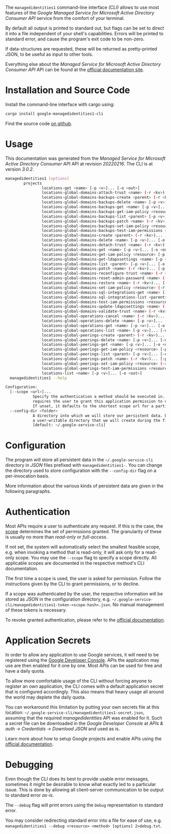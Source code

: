 <!---
DO NOT EDIT !
This file was generated automatically from 'src/mako/cli/README.md.mako'
DO NOT EDIT !
-->
The `managedidentities1` command-line interface *(CLI)* allows to use most features of the *Google Managed Service for Microsoft Active Directory Consumer API* service from the comfort of your terminal.

By default all output is printed to standard out, but flags can be set to direct it into a file independent of your shell's
capabilities. Errors will be printed to standard error, and cause the program's exit code to be non-zero.

If data-structures are requested, these will be returned as pretty-printed JSON, to be useful as input to other tools.

Everything else about the *Managed Service for Microsoft Active Directory Consumer API* API can be found at the
[official documentation site](https://cloud.google.com/managed-microsoft-ad/).

# Installation and Source Code

Install the command-line interface with cargo using:

```bash
cargo install google-managedidentities1-cli
```

Find the source code [on github](https://github.com/Byron/google-apis-rs/tree/main/gen/managedidentities1-cli).

# Usage

This documentation was generated from the *Managed Service for Microsoft Active Directory Consumer API* API at revision *20220216*. The CLI is at version *3.0.2*.

```bash
managedidentities1 [options]
        projects
                locations-get <name> [-p <v>]... [-o <out>]
                locations-global-domains-attach-trust <name> (-r <kv>)... [-p <v>]... [-o <out>]
                locations-global-domains-backups-create <parent> (-r <kv>)... [-p <v>]... [-o <out>]
                locations-global-domains-backups-delete <name> [-p <v>]... [-o <out>]
                locations-global-domains-backups-get <name> [-p <v>]... [-o <out>]
                locations-global-domains-backups-get-iam-policy <resource> [-p <v>]... [-o <out>]
                locations-global-domains-backups-list <parent> [-p <v>]... [-o <out>]
                locations-global-domains-backups-patch <name> (-r <kv>)... [-p <v>]... [-o <out>]
                locations-global-domains-backups-set-iam-policy <resource> (-r <kv>)... [-p <v>]... [-o <out>]
                locations-global-domains-backups-test-iam-permissions <resource> (-r <kv>)... [-p <v>]... [-o <out>]
                locations-global-domains-create <parent> (-r <kv>)... [-p <v>]... [-o <out>]
                locations-global-domains-delete <name> [-p <v>]... [-o <out>]
                locations-global-domains-detach-trust <name> (-r <kv>)... [-p <v>]... [-o <out>]
                locations-global-domains-get <name> [-p <v>]... [-o <out>]
                locations-global-domains-get-iam-policy <resource> [-p <v>]... [-o <out>]
                locations-global-domains-get-ldapssettings <name> [-p <v>]... [-o <out>]
                locations-global-domains-list <parent> [-p <v>]... [-o <out>]
                locations-global-domains-patch <name> (-r <kv>)... [-p <v>]... [-o <out>]
                locations-global-domains-reconfigure-trust <name> (-r <kv>)... [-p <v>]... [-o <out>]
                locations-global-domains-reset-admin-password <name> (-r <kv>)... [-p <v>]... [-o <out>]
                locations-global-domains-restore <name> (-r <kv>)... [-p <v>]... [-o <out>]
                locations-global-domains-set-iam-policy <resource> (-r <kv>)... [-p <v>]... [-o <out>]
                locations-global-domains-sql-integrations-get <name> [-p <v>]... [-o <out>]
                locations-global-domains-sql-integrations-list <parent> [-p <v>]... [-o <out>]
                locations-global-domains-test-iam-permissions <resource> (-r <kv>)... [-p <v>]... [-o <out>]
                locations-global-domains-update-ldapssettings <name> (-r <kv>)... [-p <v>]... [-o <out>]
                locations-global-domains-validate-trust <name> (-r <kv>)... [-p <v>]... [-o <out>]
                locations-global-operations-cancel <name> (-r <kv>)... [-p <v>]... [-o <out>]
                locations-global-operations-delete <name> [-p <v>]... [-o <out>]
                locations-global-operations-get <name> [-p <v>]... [-o <out>]
                locations-global-operations-list <name> [-p <v>]... [-o <out>]
                locations-global-peerings-create <parent> (-r <kv>)... [-p <v>]... [-o <out>]
                locations-global-peerings-delete <name> [-p <v>]... [-o <out>]
                locations-global-peerings-get <name> [-p <v>]... [-o <out>]
                locations-global-peerings-get-iam-policy <resource> [-p <v>]... [-o <out>]
                locations-global-peerings-list <parent> [-p <v>]... [-o <out>]
                locations-global-peerings-patch <name> (-r <kv>)... [-p <v>]... [-o <out>]
                locations-global-peerings-set-iam-policy <resource> (-r <kv>)... [-p <v>]... [-o <out>]
                locations-global-peerings-test-iam-permissions <resource> (-r <kv>)... [-p <v>]... [-o <out>]
                locations-list <name> [-p <v>]... [-o <out>]
  managedidentities1 --help

Configuration:
  [--scope <url>]...
            Specify the authentication a method should be executed in. Each scope
            requires the user to grant this application permission to use it.
            If unset, it defaults to the shortest scope url for a particular method.
  --config-dir <folder>
            A directory into which we will store our persistent data. Defaults to
            a user-writable directory that we will create during the first invocation.
            [default: ~/.google-service-cli]

```

# Configuration

The program will store all persistent data in the `~/.google-service-cli` directory in *JSON* files prefixed with `managedidentities1-`.  You can change the directory used to store configuration with the `--config-dir` flag on a per-invocation basis.

More information about the various kinds of persistent data are given in the following paragraphs.

# Authentication

Most APIs require a user to authenticate any request. If this is the case, the [scope][scopes] determines the 
set of permissions granted. The granularity of these is usually no more than *read-only* or *full-access*.

If not set, the system will automatically select the smallest feasible scope, e.g. when invoking a
method that is read-only, it will ask only for a read-only scope. 
You may use the `--scope` flag to specify a scope directly. 
All applicable scopes are documented in the respective method's CLI documentation.

The first time a scope is used, the user is asked for permission. Follow the instructions given 
by the CLI to grant permissions, or to decline.

If a scope was authenticated by the user, the respective information will be stored as *JSON* in the configuration
directory, e.g. `~/.google-service-cli/managedidentities1-token-<scope-hash>.json`. No manual management of these tokens
is necessary.

To revoke granted authentication, please refer to the [official documentation][revoke-access].

# Application Secrets

In order to allow any application to use Google services, it will need to be registered using the 
[Google Developer Console][google-dev-console]. APIs the application may use are then enabled for it
one by one. Most APIs can be used for free and have a daily quota.

To allow more comfortable usage of the CLI without forcing anyone to register an own application, the CLI
comes with a default application secret that is configured accordingly. This also means that heavy usage
all around the world may deplete the daily quota.

You can workaround this limitation by putting your own secrets file at this location: 
`~/.google-service-cli/managedidentities1-secret.json`, assuming that the required *managedidentities* API 
was enabled for it. Such a secret file can be downloaded in the *Google Developer Console* at 
*APIs & auth -> Credentials -> Download JSON* and used as is.

Learn more about how to setup Google projects and enable APIs using the [official documentation][google-project-new].


# Debugging

Even though the CLI does its best to provide usable error messages, sometimes it might be desirable to know
what exactly led to a particular issue. This is done by allowing all client-server communication to be 
output to standard error *as-is*.

The `--debug` flag will print errors using the `Debug` representation to standard error.

You may consider redirecting standard error into a file for ease of use, e.g. `managedidentities1 --debug <resource> <method> [options] 2>debug.txt`.


[scopes]: https://developers.google.com/+/api/oauth#scopes
[revoke-access]: http://webapps.stackexchange.com/a/30849
[google-dev-console]: https://console.developers.google.com/
[google-project-new]: https://developers.google.com/console/help/new/